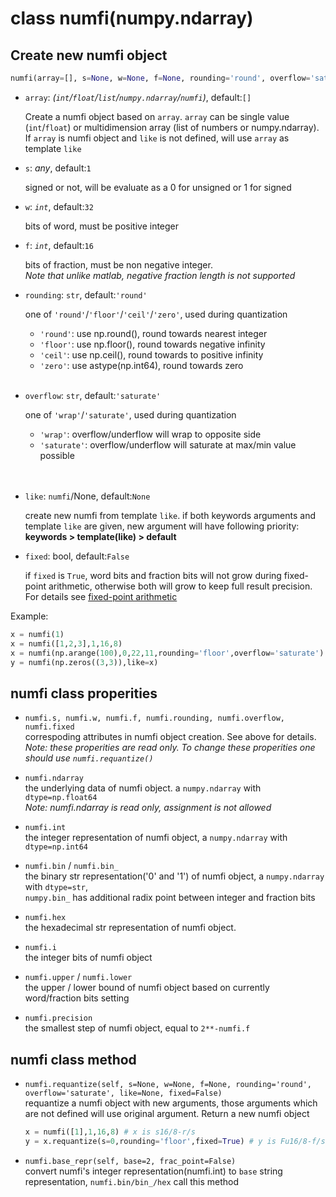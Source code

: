 # class numfi(numpy.ndarray)

## Create new numfi object

```python
numfi(array=[], s=None, w=None, f=None, rounding='round', overflow='saturate', like=None, fixed=False)
```

- `array`: *(`int`/`float`/`list`/`numpy.ndarray`/`numfi`)*, default:`[]`  

    Create a numfi object based on `array`. `array` can be single value (`int`/`float`) or multidimension array (list of numbers or numpy.ndarray).  
    If `array` is numfi object and `like` is not defined, will use `array` as template `like`

- `s`: *any*, default:`1`  

    signed or not, will be evaluate as a 0 for unsigned or 1 for signed 

- `w`: *`int`*, default:`32`  

    bits of word, must be positive integer

- `f`: *`int`*, default:`16`  

    bits of fraction, must be non negative integer.  
    *Note that unlike matlab, negative fraction length is not supported*

- `rounding`: `str`, default:`'round'`  

    one of `'round'`/`'floor'`/`'ceil'`/`'zero'`, used during quantization    

    - `'round'`: use np.round(), round towards nearest integer 
    - `'floor'`: use np.floor(), round towards negative infinity  
    - `'ceil'`: use np.ceil(), round towards to positive infinity
    - `'zero'`: use astype(np.int64), round towards zero  
&nbsp;&nbsp;  

- `overflow`: `str`, default:`'saturate'`  

    one of `'wrap'`/`'saturate'`, used during quantization

    - `'wrap'`: overflow/underflow will wrap to opposite side
    - `'saturate'`: overflow/underflow will saturate at max/min value possible       
&nbsp;&nbsp;  
    
- `like`: `numfi`/None, default:`None`

    create new numfi from template `like`. if both keywords arguments and template `like` are given, new argument will have following priority:  **keywords > template(like) > default**

- `fixed`: bool, default:`False`

    if `fixed` is `True`, word bits and fraction bits will not grow during fixed-point arithmetic, otherwise both will grow to keep full result precision. For details see [fixed-point arithmetic]()

Example:  
```python
x = numfi(1)
x = numfi([1,2,3],1,16,8)
x = numfi(np.arange(100),0,22,11,rounding='floor',overflow='saturate')
y = numfi(np.zeros((3,3)),like=x)
```

## numfi class properities

- `numfi.s, numfi.w, numfi.f, numfi.rounding, numfi.overflow, numfi.fixed`  
correspoding attributes in numfi object creation. See above for details.  
*Note: these properities are read only. To change these properities one should use `numfi.requantize()`*

- `numfi.ndarray`  
the underlying data of numfi object. a `numpy.ndarray` with `dtype=np.float64`  
*Note: numfi.ndarray is read only, assignment is not allowed*

- `numfi.int`  
the integer representation of numfi object, a `numpy.ndarray` with `dtype=np.int64`

- `numfi.bin` / `numfi.bin_`  
the binary str representation('0' and '1') of numfi object, a `numpy.ndarray` with `dtype=str`,  
`numpy.bin_` has additional radix point between integer and fraction bits

- `numfi.hex`  
the hexadecimal str representation of numfi object.

- `numfi.i`   
the integer bits of numfi object  

- `numfi.upper` / `numfi.lower`  
the upper / lower bound of numfi object based on currently word/fraction bits setting

- `numfi.precision`  
the smallest step of numfi object, equal to `2**-numfi.f`

## numfi class method 

- `numfi.requantize(self, s=None, w=None, f=None, rounding='round', overflow='saturate', like=None, fixed=False)`  
requantize a numfi object with new arguments, those arguments which are not defined will use original argument. Return a new numfi object

    ```python
    x = numfi([1],1,16,8) # x is s16/8-r/s
    y = x.requantize(s=0,rounding='floor',fixed=True) # y is Fu16/8-f/s
    ```

- `numfi.base_repr(self, base=2, frac_point=False)`  
convert numfi's integer representation(numfi.int) to `base` string representation, `numfi.bin/bin_/hex` call this method